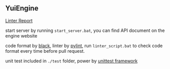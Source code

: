 ## YuiEngine

[Linter Report](linter_result.txt)



start server by running `start_server.bat`, you can find API document on the engine website

code format by [black](https://github.com/psf/black), linter by [pylint](https://pypi.org/project/pylint/), run `linter_script.bat` to check code format every time before pull request.

unit test included in `./test` folder, power by [unittest framework](https://docs.python.org/3/library/unittest.html)


